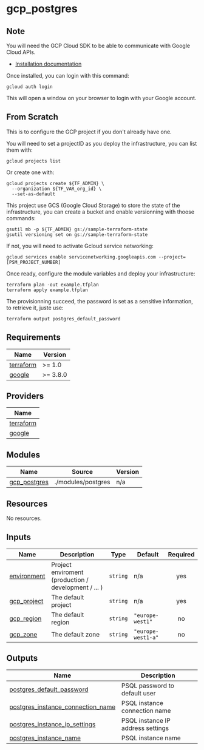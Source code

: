 # gcp_postgres
## Note
You will need the GCP Cloud SDK to be able to communicate with Google Cloud APIs.
- [Installation documentation](https://cloud.google.com/sdk/docs/install)

Once installed, you can login with this command:
```
gcloud auth login
```
This will open a window on your browser to login with your Google account.

## From Scratch
This is to configure the GCP project if you don't already have one.

You will need  to set a projectID as you deploy the infrastructure, you can list them with:
```
gcloud projects list
```

Or create one with:
```
gcloud projects create ${TF_ADMIN} \
  --organization ${TF_VAR_org_id} \
  --set-as-default
```

This project use GCS (Google Cloud Storage) to store the state of the infrastructure, you can create a bucket and enable versionning with thoose commands:
```
gsutil mb -p ${TF_ADMIN} gs://sample-terraform-state
gsutil versioning set on gs://sample-terraform-state
```

If not, you will need to activate Gcloud service networking:
```
gcloud services enable servicenetworking.googleapis.com --project=[PSM_PROJECT_NUMBER]
```

Once ready, configure the module variables and deploy your infrastructure:
```
terraform plan -out example.tfplan
terraform apply example.tfplan
```

The provisionning succeed, the password is set as a sensitive information, to retrieve it, juste use:
```
terraform output postgres_default_password
```

<!-- BEGIN_TF_DOCS -->
## Requirements

| Name | Version |
|------|---------|
| <a name="requirement_terraform"></a> [terraform](#requirement\_terraform) | >= 1.0 |
| <a name="requirement_google"></a> [google](#requirement\_google) | >= 3.8.0 |

## Providers

| Name | 
|------|
| <a name="requirement_terraform"></a> [terraform](#requirement\_terraform) | 
| <a name="requirement_google"></a> [google](#requirement\_google) |

## Modules

| Name | Source | Version |
|------|--------|---------|
| <a name="module_gcp_postgres"></a> [gcp\_postgres](#module\_gcp\_postgres) | ./modules/postgres | n/a |

## Resources

No resources.

## Inputs

| Name | Description | Type | Default | Required |
|------|-------------|------|---------|:--------:|
| <a name="input_environment"></a> [environment](#input\_environment) | Project enviroment (production / development / ... ) | `string` | n/a | yes |
| <a name="input_gcp_project"></a> [gcp\_project](#input\_gcp\_project) | The default project | `string` | n/a | yes |
| <a name="input_gcp_region"></a> [gcp\_region](#input\_gcp\_region) | The default region | `string` | `"europe-west1"` | no |
| <a name="input_gcp_zone"></a> [gcp\_zone](#input\_gcp\_zone) | The default zone | `string` | `"europe-west1-a"` | no |

## Outputs

| Name | Description |
|------|-------------|
| <a name="output_postgres_default_password"></a> [postgres\_default\_password](#output\_postgres\_default\_password) | PSQL password to default user |
| <a name="output_postgres_instance_connection_name"></a> [postgres\_instance\_connection\_name](#output\_postgres\_instance\_connection\_name) | PSQL instance connection name |
| <a name="output_postgres_instance_ip_settings"></a> [postgres\_instance\_ip\_settings](#output\_postgres\_instance\_ip\_settings) | PSQL instance IP address settings |
| <a name="output_postgres_instance_name"></a> [postgres\_instance\_name](#output\_postgres\_instance\_name) | PSQL instance name |
<!-- END_TF_DOCS -->